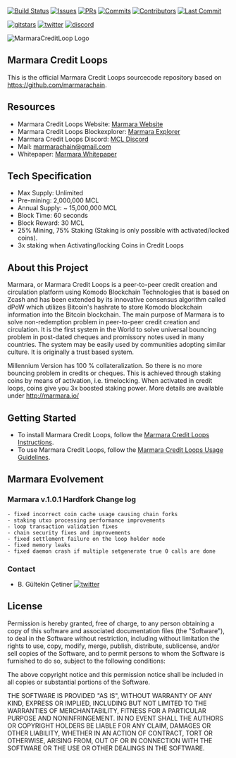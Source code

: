 [![Build Status](https://travis-ci.org/KomodoPlatform/komodo.svg?branch=master)](https://travis-ci.org/KomodoPlatform/komodo)
[![Issues](https://img.shields.io/github/issues-raw/komodoplatform/komodo)](https://github.com/KomodoPlatform/komodo/issues)
[![PRs](https://img.shields.io/github/issues-pr-closed/komodoplatform/komodo)](https://github.com/KomodoPlatform/komodo/pulls)
[![Commits](https://img.shields.io/github/commit-activity/y/komodoplatform/komodo)](https://github.com/KomodoPlatform/komodo/commits/dev)
[![Contributors](https://img.shields.io/github/contributors/komodoplatform/komodo)](https://github.com/KomodoPlatform/komodo/graphs/contributors)
[![Last Commit](https://img.shields.io/github/last-commit/komodoplatform/komodo)](https://github.com/KomodoPlatform/komodo/graphs/commit-activity)


[![gitstars](https://img.shields.io/github/stars/komodoplatform/komodo?style=social)](https://github.com/KomodoPlatform/komodo/stargazers)
[![twitter](https://img.shields.io/twitter/follow/marmarachain?style=social)](https://twitter.com/marmarachain)
[![discord](https://img.shields.io/discord/412898016371015680)](https://discord.gg/QZNMw73)


![MarmaraCreditLoop Logo](https://raw.githubusercontent.com/marmarachain/Marmara-v.1.0/master/sonhali-beyaz-fo.png "Marmara Credit Loop Logo")

## Marmara Credit Loops

This is the official Marmara Credit Loops sourcecode repository based on https://github.com/marmarachain. 

## Resources

- Marmara Credit Loops Website: [Marmara Website](http://marmara.io/)
- Marmara Credit Loops Blockexplorer: [Marmara Explorer](http://explorer.marmara.io/)
- Marmara Credit Loops Discord: [MCL Discord](https://discord.com/invite/DZDPAd)
- Mail: [marmarachain@gmail.com](mailto:marmarachain@gmail.com)
- Whitepaper: [Marmara Whitepaper](http://marmara.io/IMSS2019_WhitePaper_English.pdf)


## Tech Specification
- Max Supply: Unlimited
- Pre-mining: 2,000,000 MCL
- Annual Supply: ~ 15,000,000 MCL
- Block Time: 60 seconds
- Block Reward:  30 MCL
- 25% Mining, 75% Staking (Staking is only possible with activated/locked coins).
- 3x staking when Activating/locking Coins in Credit Loops

## About this Project

Marmara, or Marmara Credit Loops is a peer-to-peer credit creation and circulation platform using Komodo Blockchain Technologies that is based on Zcash and has been extended by its innovative consensus algorithm called dPoW which utilizes Bitcoin's hashrate to store Komodo blockchain information into the Bitcoin blockchain. 
The main purpose of Marmara is to solve non-redemption problem in peer-to-peer credit creation and circulation. It is the first system in the World to solve universal bouncing problem in post-dated cheques and promissory notes used in many countries. The system may be easily used by communities adopting similar culture. It is originally a trust based system.

Millennium Version has 100 % collateralization. So there is no more bouncing problem in credits or cheques. This is achieved through staking coins by means of activation, i.e. timelocking. When activated in credit loops, coins give you 3x boosted staking power.
More details are available under http://marmara.io/

## Getting Started

- To install Marmara Credit Loops, follow the [Marmara Credit Loops Instructions](https://github.com/marmarachain/Marmara-v.1.0/blob/master/MCLInstallationGuide.md).
- To use Marmara Credit Loops, follow the [Marmara Credit Loops Usage Guidelines](https://github.com/marmarachain/Marmara-v.1.0/blob/master/MCLUsageGuide.md).

## Marmara Evolvement
### Marmara v.1.0.1 Hardfork Change log
```
- fixed incorrect coin cache usage causing chain forks
- staking utxo processing performance improvements
- loop transaction validation fixes
- chain security fixes and improvements
- fixed settlement failure on the loop holder node
- fixed memory leaks
- fixed daemon crash if multiple setgenerate true 0 calls are done
```

### Contact
- B. Gültekin Çetiner [![twitter](https://img.shields.io/twitter/follow/drcetiner?style=social)](https://twitter.com/drcetiner )

License
---
Permission is hereby granted, free of charge, to any person obtaining a copy of this software and associated documentation files (the "Software"), to deal in the Software without restriction, including without limitation the rights to use, copy, modify, merge, publish, distribute, sublicense, and/or sell copies of the Software, and to permit persons to whom the Software is furnished to do so, subject to the following conditions:

The above copyright notice and this permission notice shall be included in all copies or substantial portions of the Software.

THE SOFTWARE IS PROVIDED "AS IS", WITHOUT WARRANTY OF ANY KIND, EXPRESS OR IMPLIED, INCLUDING BUT NOT LIMITED TO THE WARRANTIES OF MERCHANTABILITY, FITNESS FOR A PARTICULAR PURPOSE AND NONINFRINGEMENT. IN NO EVENT SHALL THE AUTHORS OR COPYRIGHT HOLDERS BE LIABLE FOR ANY CLAIM, DAMAGES OR OTHER LIABILITY, WHETHER IN AN ACTION OF CONTRACT, TORT OR OTHERWISE, ARISING FROM, OUT OF OR IN CONNECTION WITH THE SOFTWARE OR THE USE OR OTHER DEALINGS IN THE SOFTWARE.